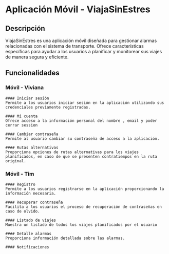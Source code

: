 # Aplicación Móvil - ViajaSinEstres

## Descripción
ViajaSinEstres es una aplicación móvil diseñada para gestionar alarmas relacionadas con el sistema de transporte. Ofrece características específicas para ayudar a los usuarios a planificar y monitorear sus viajes de manera segura y eficiente.

## Funcionalidades

### Móvil - Viviana

    #### Iniciar sesión
    Permite a los usuarios iniciar sesión en la aplicación utilizando sus credenciales previamente registradas.
    
    #### Mi cuenta
    Ofrece acceso a la información personal del nombre , email y poder cerrar session
    
    #### Cambiar contraseña
    Permite al usuario cambiar su contraseña de acceso a la aplicación.
    
    #### Rutas alternativas
    Proporciona opciones de rutas alternativas para los viajes planificados, en caso de que se presenten contratiempos en la ruta original.

### Móvil - Tim

    #### Registro
    Permite a los usuarios registrarse en la aplicación proporcionando la información necesaria.
    
    #### Recuperar contraseña
    Facilita a los usuarios el proceso de recuperación de contraseñas en caso de olvido.
    
    #### Listado de viajes
    Muestra un listado de todos los viajes planificados por el usuario
    
    #### Detalle alarmas
    Proporciona información detallada sobre las alarmas.
    
    #### Notificaciones

